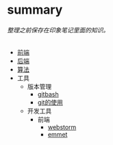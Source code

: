 # summary
###### 整理之前保存在印象笔记里面的知识。
* [前端](frontEnd/README.md "前端页面")
* [后端](backEnd/backEnd.md)
* [算法](algorithm/algorithm.md)
* 工具
  * 版本管理
    * [gitbash](tools/gitbash.md)
    * [git的使用](tools/git.md)
  * 开发工具
    * 前端
      * [webstorm](tools/frontEnd/webstorm.md)
      * [emmet](tools/frontEnd/emmet.md)